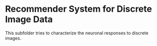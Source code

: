 # Recommender System for Discrete Image Data

This subfolder tries to characterize the neuronal responses to discrete images. 

